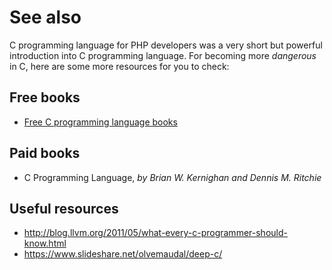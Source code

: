 # See also

C programming language for PHP developers was a very short but powerful
introduction into C programming language. For becoming more *dangerous* in C,
here are some more resources for you to check:

## Free books

* [Free C programming language books](https://github.com/EbookFoundation/free-programming-books/blob/master/free-programming-books.md#c)

## Paid books

* C Programming Language, *by Brian W. Kernighan and Dennis M. Ritchie*

## Useful resources

* http://blog.llvm.org/2011/05/what-every-c-programmer-should-know.html
* https://www.slideshare.net/olvemaudal/deep-c/
